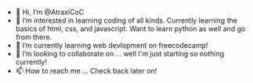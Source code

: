 - 👋 Hi, I’m @AtraxiCoC
- 👀 I’m interested in learning coding of all kinds. Currently learning the basics of html, css, and javascript. Want to learn python as well and go from there.
- 🌱 I’m currently learning web devlopment on freecodecamp!
- 💞️ I’m looking to collaborate on ... well I'm just starting so nothing currently!
- 📫 How to reach me ... Check back later on!

<!---
AtraxiCoC/AtraxiCoC is a ✨ special ✨ repository because its `README.md` (this file) appears on your GitHub profile.
You can click the Preview link to take a look at your changes.
--->
